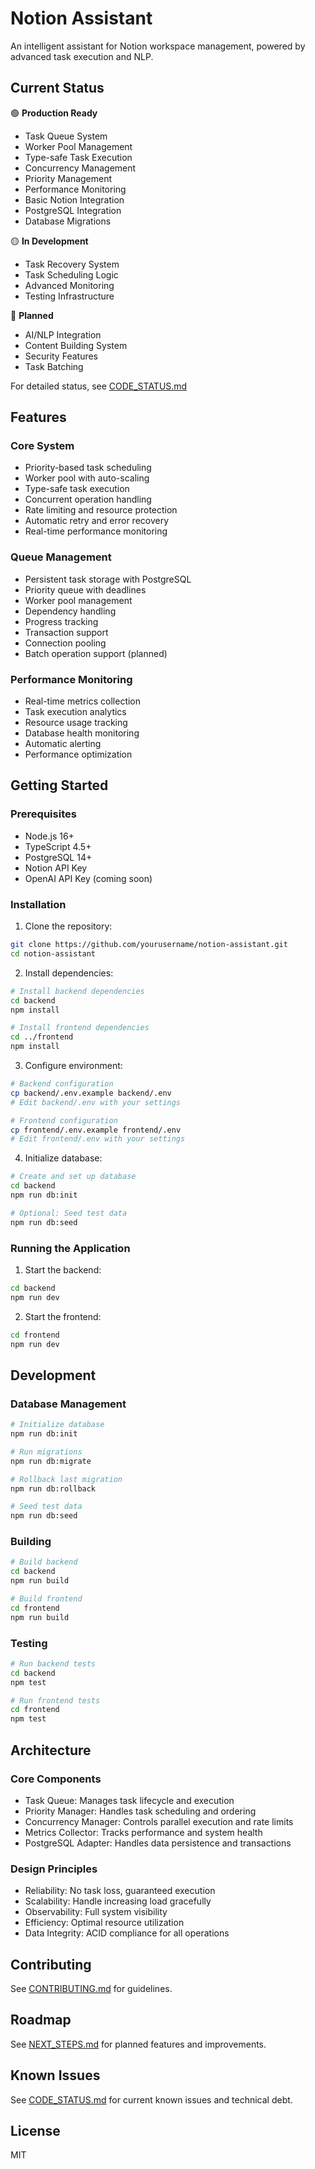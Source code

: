 # Notion Assistant

An intelligent assistant for Notion workspace management, powered by advanced task execution and NLP.

## Current Status

🟢 **Production Ready**
- Task Queue System
- Worker Pool Management
- Type-safe Task Execution
- Concurrency Management
- Priority Management
- Performance Monitoring
- Basic Notion Integration
- PostgreSQL Integration
- Database Migrations

🟡 **In Development**
- Task Recovery System
- Task Scheduling Logic
- Advanced Monitoring
- Testing Infrastructure

🔴 **Planned**
- AI/NLP Integration
- Content Building System
- Security Features
- Task Batching

For detailed status, see [CODE_STATUS.md](./CODE_STATUS.md)

## Features

### Core System
- Priority-based task scheduling
- Worker pool with auto-scaling
- Type-safe task execution
- Concurrent operation handling
- Rate limiting and resource protection
- Automatic retry and error recovery
- Real-time performance monitoring

### Queue Management
- Persistent task storage with PostgreSQL
- Priority queue with deadlines
- Worker pool management
- Dependency handling
- Progress tracking
- Transaction support
- Connection pooling
- Batch operation support (planned)

### Performance Monitoring
- Real-time metrics collection
- Task execution analytics
- Resource usage tracking
- Database health monitoring
- Automatic alerting
- Performance optimization

## Getting Started

### Prerequisites
- Node.js 16+
- TypeScript 4.5+
- PostgreSQL 14+
- Notion API Key
- OpenAI API Key (coming soon)

### Installation

1. Clone the repository:
```bash
git clone https://github.com/yourusername/notion-assistant.git
cd notion-assistant
```

2. Install dependencies:
```bash
# Install backend dependencies
cd backend
npm install

# Install frontend dependencies
cd ../frontend
npm install
```

3. Configure environment:
```bash
# Backend configuration
cp backend/.env.example backend/.env
# Edit backend/.env with your settings

# Frontend configuration
cp frontend/.env.example frontend/.env
# Edit frontend/.env with your settings
```

4. Initialize database:
```bash
# Create and set up database
cd backend
npm run db:init

# Optional: Seed test data
npm run db:seed
```

### Running the Application

1. Start the backend:
```bash
cd backend
npm run dev
```

2. Start the frontend:
```bash
cd frontend
npm run dev
```

## Development

### Database Management
```bash
# Initialize database
npm run db:init

# Run migrations
npm run db:migrate

# Rollback last migration
npm run db:rollback

# Seed test data
npm run db:seed
```

### Building
```bash
# Build backend
cd backend
npm run build

# Build frontend
cd frontend
npm run build
```

### Testing
```bash
# Run backend tests
cd backend
npm test

# Run frontend tests
cd frontend
npm test
```

## Architecture

### Core Components
- Task Queue: Manages task lifecycle and execution
- Priority Manager: Handles task scheduling and ordering
- Concurrency Manager: Controls parallel execution and rate limits
- Metrics Collector: Tracks performance and system health
- PostgreSQL Adapter: Handles data persistence and transactions

### Design Principles
- Reliability: No task loss, guaranteed execution
- Scalability: Handle increasing load gracefully
- Observability: Full system visibility
- Efficiency: Optimal resource utilization
- Data Integrity: ACID compliance for all operations

## Contributing

See [CONTRIBUTING.md](./CONTRIBUTING.md) for guidelines.

## Roadmap

See [NEXT_STEPS.md](./NEXT_STEPS.md) for planned features and improvements.

## Known Issues

See [CODE_STATUS.md](./CODE_STATUS.md) for current known issues and technical debt.

## License

MIT 